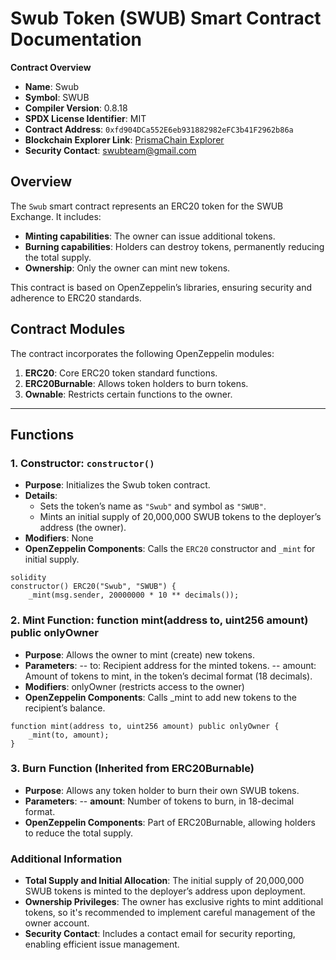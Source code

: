 # Swub Token (SWUB) Smart Contract Documentation

**Contract Overview**
- **Name**: Swub
- **Symbol**: SWUB
- **Compiler Version**: 0.8.18
- **SPDX License Identifier**: MIT
- **Contract Address**: `0xfd904DCa552E6eb931882982eFC3b41F2962b86a`
- **Blockchain Explorer Link**: [PrismaChain Explorer](https://explorer.prismachain.io/address/0xfd904DCa552E6eb931882982eFC3b41F2962b86a/contracts#address-tabs)
- **Security Contact**: swubteam@gmail.com

## Overview
The `Swub` smart contract represents an ERC20 token for the SWUB Exchange. It includes:
- **Minting capabilities**: The owner can issue additional tokens.
- **Burning capabilities**: Holders can destroy tokens, permanently reducing the total supply.
- **Ownership**: Only the owner can mint new tokens.

This contract is based on OpenZeppelin’s libraries, ensuring security and adherence to ERC20 standards.

## Contract Modules
The contract incorporates the following OpenZeppelin modules:
1. **ERC20**: Core ERC20 token standard functions.
2. **ERC20Burnable**: Allows token holders to burn tokens.
3. **Ownable**: Restricts certain functions to the owner.

---

## Functions

### 1. Constructor: `constructor()`
- **Purpose**: Initializes the Swub token contract.
- **Details**: 
  - Sets the token’s name as `"Swub"` and symbol as `"SWUB"`.
  - Mints an initial supply of 20,000,000 SWUB tokens to the deployer’s address (the owner).
- **Modifiers**: None
- **OpenZeppelin Components**: Calls the `ERC20` constructor and `_mint` for initial supply.
```
solidity
constructor() ERC20("Swub", "SWUB") {
    _mint(msg.sender, 20000000 * 10 ** decimals());
```

### 2. Mint Function: function mint(address to, uint256 amount) public onlyOwner
- **Purpose**: Allows the owner to mint (create) new tokens.
- **Parameters**:
-- to: Recipient address for the minted tokens.
-- amount: Amount of tokens to mint, in the token’s decimal format (18 decimals).
- **Modifiers**: onlyOwner (restricts access to the owner)
- **OpenZeppelin Components**: Calls _mint to add new tokens to the recipient’s balance.

```
function mint(address to, uint256 amount) public onlyOwner {
    _mint(to, amount);
}
```
### 3. Burn Function (Inherited from ERC20Burnable)
- **Purpose**: Allows any token holder to burn their own SWUB tokens.
- **Parameters**:
-- **amount**: Number of tokens to burn, in 18-decimal format.
- **OpenZeppelin Components**: Part of ERC20Burnable, allowing holders to reduce the total supply.

### Additional Information
- **Total Supply and Initial Allocation**: The initial supply of 20,000,000 SWUB tokens is minted to the deployer’s address upon deployment.
- **Ownership Privileges**: The owner has exclusive rights to mint additional tokens, so it's recommended to implement careful management of the owner account.
- **Security Contact**: Includes a contact email for security reporting, enabling efficient issue management.
